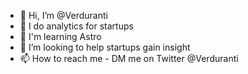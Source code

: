 - 👋 Hi, I’m @Verduranti
- 👀 I do analytics for startups
- 🌱 I'm learning Astro
- 💞️ I’m looking to help startups gain insight
- 📫 How to reach me - DM me on Twitter @Verduranti

<!---
Verduranti/Verduranti is a ✨ special ✨ repository because its `README.md` (this file) appears on your GitHub profile.
You can click the Preview link to take a look at your changes.
--->
